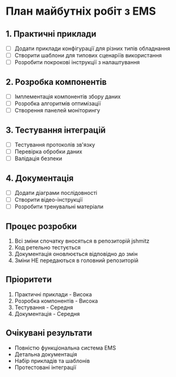 # План майбутніх робіт з EMS

## 1. Практичні приклади
- [ ] Додати приклади конфігурації для різних типів обладнання
- [ ] Створити шаблони для типових сценаріїв використання
- [ ] Розробити покрокові інструкції з налаштування

## 2. Розробка компонентів
- [ ] Імплементація компонентів збору даних
- [ ] Розробка алгоритмів оптимізації
- [ ] Створення панелей моніторингу

## 3. Тестування інтеграцій
- [ ] Тестування протоколів зв'язку
- [ ] Перевірка обробки даних
- [ ] Валідація безпеки

## 4. Документація
- [ ] Додати діаграми послідовності
- [ ] Створити відео-інструкції
- [ ] Розробити тренувальні матеріали

## Процес розробки
1. Всі зміни спочатку вносяться в репозиторій jshmitz
2. Код ретельно тестується
3. Документація оновлюється відповідно до змін
4. Зміни НЕ передаються в головний репозиторій

## Пріоритети
1. Практичні приклади - Висока
2. Розробка компонентів - Висока
3. Тестування - Середня
4. Документація - Середня

## Очікувані результати
- Повністю функціональна система EMS
- Детальна документація
- Набір прикладів та шаблонів
- Протестовані інтеграції
